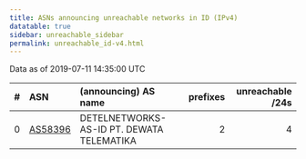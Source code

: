 ```yaml
---
title: ASNs announcing unreachable networks in ID (IPv4)
datatable: true
sidebar: unreachable_sidebar
permalink: unreachable_id-v4.html
---
```


Data as of 2019-07-11 14:35:00 UTC


<div class="datatable-begin"></div>

|   # | ASN                                    | (announcing) AS name                      |   prefixes |   unreachable /24s |
|----:|:---------------------------------------|:------------------------------------------|-----------:|-------------------:|
|   0 | [AS58396](unreachable_AS58396-v4.html) | DETELNETWORKS-AS-ID PT. DEWATA TELEMATIKA |          2 |                  4 |

<div class="datatable-end"></div>